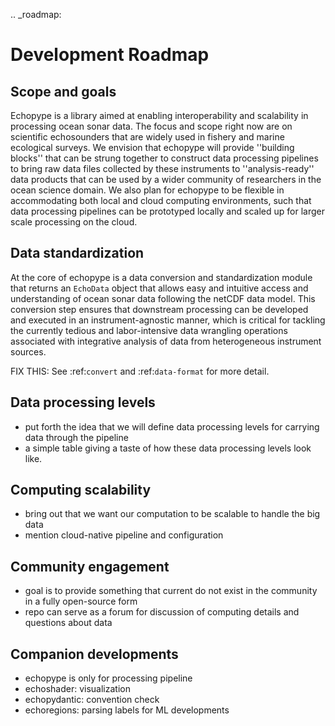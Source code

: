 .. _roadmap:

# Development Roadmap

## Scope and goals

Echopype is a library aimed at enabling interoperability and scalability in processing
ocean sonar data.
The focus and scope right now are on scientific echosounders that are widely used in fishery
and marine ecological surveys.
We envision that echopype will provide ''building blocks'' that can be strung together
to construct data processing pipelines to bring raw data files collected by these
instruments to ''analysis-ready'' data products that can be used by a wider community
of researchers in the ocean science domain.
We also plan for echopype to be flexible in accommodating both local and cloud computing
environments, such that data processing pipelines can be prototyped locally and scaled up
for larger scale processing on the cloud.


## Data standardization

At the core of echopype is a data conversion and standardization module that
returns an `EchoData` object that allows easy and intuitive access and understanding
of ocean sonar data following the netCDF data model.
This conversion step ensures that downstream processing can be developed and executed
in an instrument-agnostic manner, which is critical for tackling the currently tedious
and labor-intensive data wrangling operations associated with integrative analysis of
data from heterogeneous instrument sources.

FIX THIS: See :ref:`convert` and :ref:`data-format` for more detail.


## Data processing levels

- put forth the idea that we will define data processing levels for carrying data
  through the pipeline
- a simple table giving a taste of how these data processing levels look like.


## Computing scalability

- bring out that we want our computation to be scalable to handle the big data
- mention cloud-native pipeline and configuration


## Community engagement

- goal is to provide something that current do not exist in the community in a
  fully open-source form
- repo can serve as a forum for discussion of computing details and questions
  about data


## Companion developments

- echopype is only for processing pipeline
- echoshader: visualization
- echopydantic: convention check
- echoregions: parsing labels for ML developments
